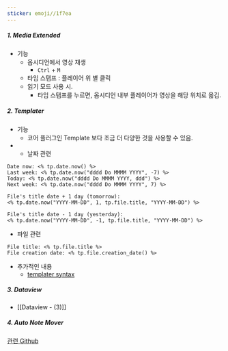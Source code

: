 ```yaml
---
sticker: emoji//1f7ea
---
```

##### 1. Media Extended
- 기능
	- 옵시디언에서 영상 재생
		- `Ctrl` + `M`
	- 타임 스탬프 : 플레이어 위 별 클릭
	- 읽기 모드 사용 시.
		- 타임 스탬프를 누르면, 옵시디언 내부 플레이어가 영상을 해당 위치로 옮김.

##### 2. Templater
- 기능
	- 코어 플러그인 Template 보다 조금 더 다양한 것을 사용할 수 있음.
- - 날짜 관련

```
Date now: <% tp.date.now() %>
Last week: <% tp.date.now("dddd Do MMMM YYYY", -7) %>
Today: <% tp.date.now("dddd Do MMMM YYYY, ddd") %>
Next week: <% tp.date.now("dddd Do MMMM YYYY", 7) %>

File's title date + 1 day (tomorrow):
<% tp.date.now("YYYY-MM-DD", 1, tp.file.title, "YYYY-MM-DD") %>

File's title date - 1 day (yesterday):
<% tp.date.now("YYYY-MM-DD", -1, tp.file.title, "YYYY-MM-DD") %>
```

- 파일 관련

```
File title: <% tp.file.title %>
File creation date: <% tp.file.creation_date() %>
```

 - 추가적인 내용
	 - [templater syntax](https://silentvoid13.github.io/Templater/)


##### 3. Dataview
- [[Dataview - (3)]]

##### 4. Auto Note Mover
[관련 Github ](https://github.com/farux/obsidian-auto-note-mover)


